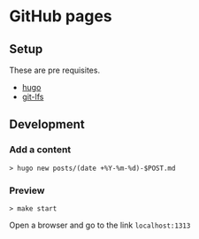 # GitHub pages

## Setup

These are pre requisites.

- [hugo](https://gohugo.io/installation/)
- [git-lfs](https://github.com/git-lfs/git-lfs/blob/main/INSTALLING.md)

## Development

### Add a content

```fish
> hugo new posts/(date +%Y-%m-%d)-$POST.md
```

### Preview

```fish
> make start
```

Open a browser and go to the link `localhost:1313`
